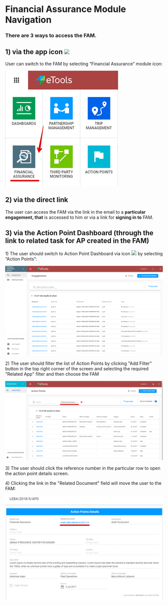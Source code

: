 # Financial Assurance Module Navigation

### There are 3 ways to access the FAM.

## **1\)** via the app icon ![](https://firebasestorage.googleapis.com/v0/b/gitbook-28427.appspot.com/o/assets%2F-LJT531BxmrgZ_gS1UJP%2F-LJYBYkRsoCsOjAkX1Zh%2F-LJYDRFEPbZSWKnklnjK%2F4.png?alt=media&token=d947bbe3-6eb2-42c1-9d4f-23da783e477b)

  User can switch to the FAM by selecting “Financial Assurance” module icon:

![Switch to Financial Assurance](../.gitbook/assets/10%20%281%29.png)

## 2\) via the direct link 

The user can access the FAM via the link in the email to a **particular engagement, that** is accessed to him or via a link for **signing in to** FAM.

## 3\) **via the Action Point Dashboard** \(through the link to related task for AP created in the FAM\) 

 1\) The user should switch to Action Point Dashboard via icon ![](https://firebasestorage.googleapis.com/v0/b/gitbook-28427.appspot.com/o/assets%2F-LJT531BxmrgZ_gS1UJP%2F-LLdSZCmP9Xt61EOGZKG%2F-LLdSHF8vcYThhIVz5AI%2F4.png?alt=media&token=a67ecd4e-9ae4-4914-9795-2a0c01ab5438) by selecting “Action Points”:

![Switch to Action Points Dashboard](../.gitbook/assets/2.png)

2\)  The user should filter the list of Action Points by clicking "Add Filter" button in the top right corner of the screen and selecting the required  "Related App" filter and then choose the FAM 

![List of Action Points filtered by Financial Assurance related app](../.gitbook/assets/35%20%281%29.png)

3\) The user should click the reference number in the particular row to open the action point details screen.

4\) Clicking the link in the "Related Document" field will move the user to the FAM: 

![Link to the Related Document in FAM](../.gitbook/assets/34.png)



